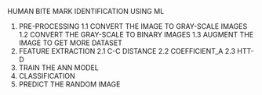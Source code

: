 HUMAN BITE MARK IDENTIFICATION USING ML 
1. PRE-PROCESSING
       1.1 CONVERT THE IMAGE TO GRAY-SCALE IMAGES
       1.2 CONVERT THE GRAY-SCALE TO BINARY IMAGES
       1.3 AUGMENT THE IMAGE TO GET MORE DATASET
2. FEATURE EXTRACTION
       2.1 C-C DISTANCE
       2.2 COEFFICIENT_A
       2.3 HTT-D
3. TRAIN THE ANN MODEL
4. CLASSIFICATION
5. PREDICT THE RANDOM IMAGE
